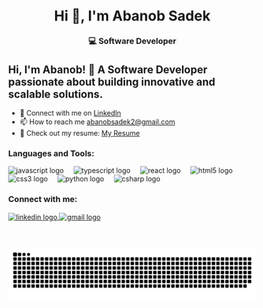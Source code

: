 <h1 align="center">Hi 👋, I'm Abanob Sadek</h1>
<h3 align="center">💻 Software Developer</h3>

<h2 align="left">Hi, I'm Abanob! 👋 A Software Developer passionate about building innovative and scalable solutions.</h2>

- 🔗 Connect with me on [LinkedIn](https://www.linkedin.com/in/abanob-sadek-909640235/)  
- 📫 How to reach me abanobsadek2@gmail.com 
- 📄 Check out my resume: [My Resume](https://orange-ansley-4.tiiny.site)  

###

<h3 align="left">Languages and Tools:</h3>
<div align="left">
  <img src="https://cdn.jsdelivr.net/gh/devicons/devicon/icons/javascript/javascript-original.svg" height="30" alt="javascript logo"  />
  <img width="12" />
  <img src="https://cdn.jsdelivr.net/gh/devicons/devicon/icons/typescript/typescript-original.svg" height="30" alt="typescript logo"  />
  <img width="12" />
  <img src="https://cdn.jsdelivr.net/gh/devicons/devicon/icons/react/react-original.svg" height="30" alt="react logo"  />
  <img width="12" />
  <img src="https://cdn.jsdelivr.net/gh/devicons/devicon/icons/html5/html5-original.svg" height="30" alt="html5 logo"  />
  <img width="12" />
  <img src="https://cdn.jsdelivr.net/gh/devicons/devicon/icons/css3/css3-original.svg" height="30" alt="css3 logo"  />
  <img width="12" />
  <img src="https://cdn.jsdelivr.net/gh/devicons/devicon/icons/python/python-original.svg" height="30" alt="python logo"  />
  <img width="12" />
  <img src="https://cdn.jsdelivr.net/gh/devicons/devicon/icons/csharp/csharp-original.svg" height="30" alt="csharp logo"  />
</div>

###

<h3 align="left">Connect with me:</h3>
<div align="left">
  <a href="https://www.linkedin.com/in/abanob-sadek-909640235/" target="blank">
    <img align="center" src="https://img.shields.io/static/v1?message=LinkedIn&logo=linkedin&label=&color=0077B5&logoColor=white&labelColor=&style=for-the-badge" height="35" alt="linkedin logo" />
  </a>
  <a href="mailto:abanobsadek2@gmail.com">
    <img align="center" src="https://img.shields.io/static/v1?message=Gmail&logo=gmail&label=&color=D14836&logoColor=white&labelColor=&style=for-the-badge" height="35" alt="gmail logo" />
  </a>
</div>

###

<br clear="both">

![Snake animation](https://github.com/abanob219/abanob219/blob/main/dist/github-contribution-grid-snake.svg)




